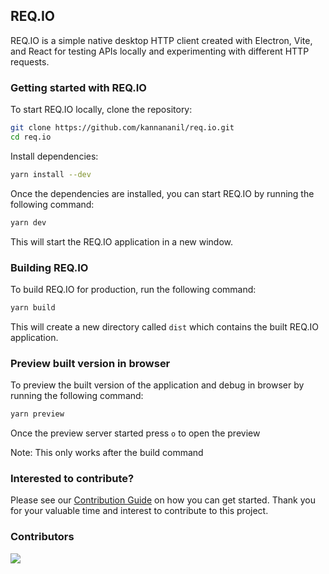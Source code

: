 ## REQ.IO

REQ.IO is a simple native desktop HTTP client created with Electron, Vite, and React for testing APIs locally and experimenting with different HTTP requests.

### Getting started with REQ.IO

To start REQ.IO locally, clone the repository:

```bash
git clone https://github.com/kannananil/req.io.git
cd req.io
```

Install dependencies:

```bash
yarn install --dev
```

Once the dependencies are installed, you can start REQ.IO by running the following command:

```bash
yarn dev
```

This will start the REQ.IO application in a new window.

### Building REQ.IO

To build REQ.IO for production, run the following command:

```bash
yarn build
```

This will create a new directory called `dist` which contains the built REQ.IO application.

### Preview built version in browser

To preview the built version of the application and debug in browser by running the following command:

```bash
yarn preview
```

Once the preview server started press `o` to open the preview

Note: This only works after the build command

### Interested to contribute?
Please see our  [Contribution Guide](./CONTRIBUTING.md) on how you can get started. Thank you for your valuable time and interest to contribute to this project.

### Contributors

<a href="https://github.com/req-io/req.io/graphs/contributors">
  <img src="https://contrib.rocks/image?repo=req-io/req.io" />
</a>
